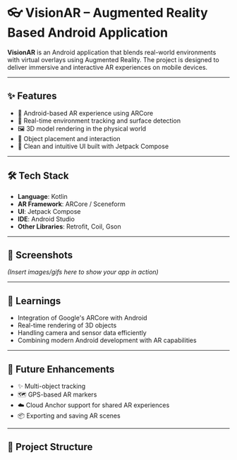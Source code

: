 # 👓 VisionAR – Augmented Reality Based Android Application

**VisionAR** is an Android application that blends real-world environments with virtual overlays using Augmented Reality. The project is designed to deliver immersive and interactive AR experiences on mobile devices.

---

## ✨ Features

- 📱 Android-based AR experience using ARCore
- 🧭 Real-time environment tracking and surface detection
- 🖼️ 3D model rendering in the physical world
- 🎯 Object placement and interaction
- 🎨 Clean and intuitive UI built with Jetpack Compose

---

## 🛠️ Tech Stack

- **Language**: Kotlin
- **AR Framework**: ARCore / Sceneform
- **UI**: Jetpack Compose
- **IDE**: Android Studio
- **Other Libraries**: Retrofit, Coil, Gson

---

## 📸 Screenshots

*(Insert images/gifs here to show your app in action)*

---

## 🧠 Learnings

- Integration of Google's ARCore with Android
- Real-time rendering of 3D objects
- Handling camera and sensor data efficiently
- Combining modern Android development with AR capabilities

---

## 🚧 Future Enhancements

- ✨ Multi-object tracking
- 🗺️ GPS-based AR markers
- ☁️ Cloud Anchor support for shared AR experiences
- 📦 Exporting and saving AR scenes

---

## 📂 Project Structure

